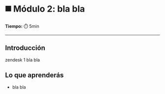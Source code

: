 # ◼️ Módulo 2: bla bla

**Tiempo:** ⏱️️ 5min

---

## Introducción

zendesk 1 bla bla

## Lo que aprenderás

* bla bla